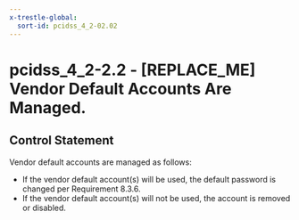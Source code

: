 ```yaml
---
x-trestle-global:
  sort-id: pcidss_4_2-02.02
---
```


# pcidss_4_2-2.2 - \[REPLACE_ME\] Vendor Default Accounts Are Managed.

## Control Statement

Vendor default accounts are managed as follows:
- If the vendor default account(s) will be used, the default password is changed per
Requirement 8.3.6.
- If the vendor default account(s) will not be used, the account is removed or disabled.
